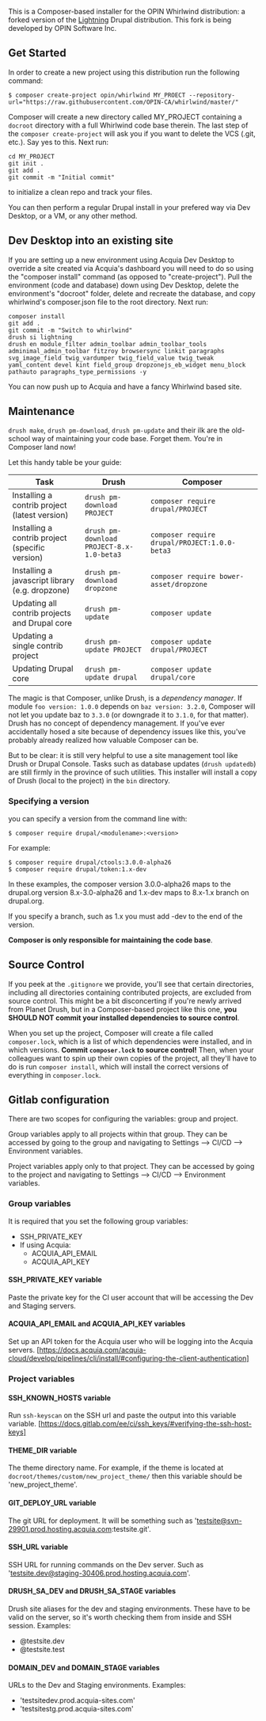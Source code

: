 This is a Composer-based installer for the OPIN Whirlwind distribution: a forked
version of the [Lightning](https://www.drupal.org/project/lightning) Drupal
distribution. This fork is being developed by OPIN Software Inc.

## Get Started

In order to create a new project using this distribution run the following
command:
```
$ composer create-project opin/whirlwind MY_PROECT --repository-url="https://raw.githubusercontent.com/OPIN-CA/whirlwind/master/"
```
Composer will create a new directory called MY_PROJECT containing a ```docroot``` directory with a full Whirlwind code base therein. The last step of the ```composer create-project``` will ask you if you want to delete the VCS (.git, etc.). Say yes to this. Next run:

```
cd MY_PROJECT
git init .
git add .
git commit -m "Initial commit"
```

to initialize a clean repo and track your files.

You can then perform a regular Drupal install in your prefered way via Dev Desktop, or a VM, or any other method.

## Dev Desktop into an existing site

If you are setting up a new environment using Acquia Dev Desktop to override a site created via Acquia's dashboard you will need to do so using the "composer install" command (as opposed to "create-project"). Pull the environment (code and database) down using Dev Desktop, delete the environment's "docroot" folder, delete and recreate the database, and copy whirlwind's composer.json file to the root directory. Next run:

```
composer install
git add .
git commit -m "Switch to whirlwind"
drush si lightning
drush en module_filter admin_toolbar admin_toolbar_tools adminimal_admin_toolbar fitzroy browsersync linkit paragraphs svg_image_field twig_vardumper twig_field_value twig_tweak yaml_content devel kint field_group dropzonejs_eb_widget menu_block pathauto paragraphs_type_permissions -y
```

You can now push up to Acquia and have a fancy Whirlwind based site.

## Maintenance
```drush make```, ```drush pm-download```, ```drush pm-update``` and their ilk are the old-school way of maintaining your code base. Forget them. You're in Composer land now!

Let this handy table be your guide:

| Task                                            | Drush                                         | Composer                                          |
|-------------------------------------------------|-----------------------------------------------|---------------------------------------------------|
| Installing a contrib project (latest version)   | ```drush pm-download PROJECT```               | ```composer require drupal/PROJECT```             |
| Installing a contrib project (specific version) | ```drush pm-download PROJECT-8.x-1.0-beta3``` | ```composer require drupal/PROJECT:1.0.0-beta3``` |
| Installing a javascript library (e.g. dropzone) | ```drush pm-download dropzone```              | ```composer require bower-asset/dropzone```       |
| Updating all contrib projects and Drupal core   | ```drush pm-update```                         | ```composer update```                             |
| Updating a single contrib project               | ```drush pm-update PROJECT```                 | ```composer update drupal/PROJECT```              |
| Updating Drupal core                            | ```drush pm-update drupal```                  | ```composer update drupal/core```                 |

The magic is that Composer, unlike Drush, is a *dependency manager*. If module ```foo version: 1.0.0``` depends on ```baz version: 3.2.0```, Composer will not let you update baz to ```3.3.0``` (or downgrade it to ```3.1.0```, for that matter). Drush has no concept of dependency management. If you've ever accidentally hosed a site because of dependency issues like this, you've probably already realized how valuable Composer can be.

But to be clear: it is still very helpful to use a site management tool like Drush or Drupal Console. Tasks such as database updates (```drush updatedb```) are still firmly in the province of such utilities. This installer will install a copy of Drush (local to the project) in the ```bin``` directory.

### Specifying a version
you can specify a version from the command line with:

    $ composer require drupal/<modulename>:<version>

For example:

    $ composer require drupal/ctools:3.0.0-alpha26
    $ composer require drupal/token:1.x-dev

In these examples, the composer version 3.0.0-alpha26 maps to the drupal.org version 8.x-3.0-alpha26 and 1.x-dev maps to 8.x-1.x branch on drupal.org.

If you specify a branch, such as 1.x you must add -dev to the end of the version.

**Composer is only responsible for maintaining the code base**.

## Source Control
If you peek at the ```.gitignore``` we provide, you'll see that certain directories, including all directories containing contributed projects, are excluded from source control. This might be a bit disconcerting if you're newly arrived from Planet Drush, but in a Composer-based project like this one, **you SHOULD NOT commit your installed dependencies to source control**.

When you set up the project, Composer will create a file called ```composer.lock```, which is a list of which dependencies were installed, and in which versions. **Commit ```composer.lock``` to source control!** Then, when your colleagues want to spin up their own copies of the project, all they'll have to do is run ```composer install```, which will install the correct versions of everything in ```composer.lock```.

## Gitlab configuration

There are two scopes for configuring the variables: group and project.

Group variables apply to all projects within that group. They can be accessed
by going to the group and navigating to
Settings --> CI/CD --> Environment variables.

Project variables apply only to that project. They can be accessed by going
to the project and navigating to
Settings --> CI/CD --> Environment variables.


### Group variables

It is required that you set the following group variables:
* SSH_PRIVATE_KEY
* If using Acquia:
  * ACQUIA_API_EMAIL
  * ACQUIA_API_KEY

#### SSH_PRIVATE_KEY variable
Paste the private key for the CI user account that will be accessing the Dev and
Staging servers.

#### ACQUIA_API_EMAIL and ACQUIA_API_KEY variables
Set up an API token for the Acquia user who will be logging into the Acquia
servers.
[https://docs.acquia.com/acquia-cloud/develop/pipelines/cli/install/#configuring-the-client-authentication]

### Project variables

#### SSH_KNOWN_HOSTS variable
Run `ssh-keyscan` on the SSH url and paste the output into this variable 
variable.
[https://docs.gitlab.com/ee/ci/ssh_keys/#verifying-the-ssh-host-keys]

#### THEME_DIR variable
The theme directory name.
For example, if the theme is located at 
`docroot/themes/custom/new_project_theme/` then this variable should be
'new_project_theme'.

#### GIT_DEPLOY_URL variable
The git URL for deployment. It will be something such as
'testsite@svn-29901.prod.hosting.acquia.com:testsite.git'.

#### SSH_URL variable
SSH URL for running commands on the Dev server.
Such as 'testsite.dev@staging-30406.prod.hosting.acquia.com'.

#### DRUSH_SA_DEV and DRUSH_SA_STAGE variables
Drush site aliases for the dev and staging environments. These have to be valid
on the server, so it's worth checking them from inside and SSH session.
Examples:
* @testsite.dev
* @testsite.test

#### DOMAIN_DEV and DOMAIN_STAGE variables
URLs to the Dev and Staging environments.
Examples:
* 'testsitedev.prod.acquia-sites.com'
* 'testsitestg.prod.acquia-sites.com'
